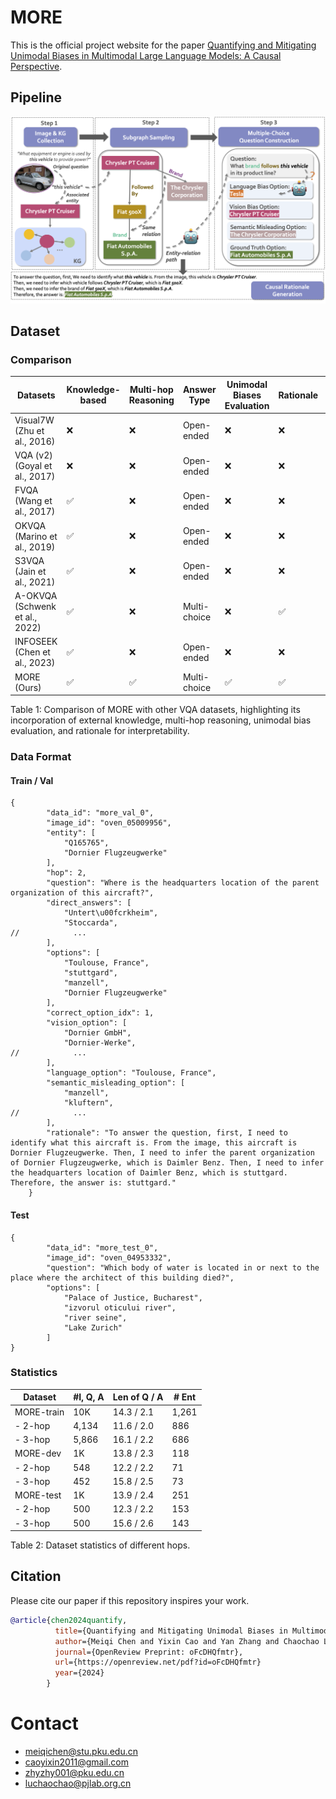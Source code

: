# MORE
This is the official project website for the paper [Quantifying and Mitigating Unimodal Biases in Multimodal Large Language Models: A Causal Perspective](https://openreview.net/pdf?id=oFcDHQfmtr).

## Pipeline
![Our framework for generating data of MORE](https://github.com/OpenCausaLab/MORE/blob/b71f67529e5bc8fb5ef91665d85b6895d40a937f/static/images/fig-more-generation.png)


## Dataset
### Comparison
| Datasets         | Knowledge-based | Multi-hop Reasoning | Answer Type | Unimodal Biases Evaluation | Rationale | # Size |
| ---------------- | --------------- | ------------------- | ----------- | -------------------------- | --------- | ------ |
| Visual7W (Zhu et al., 2016) | ❌              | ❌                   | Open-ended  | ❌                        | ❌       | 327.9K |
| VQA (v2) (Goyal et al., 2017) | ❌              | ❌                   | Open-ended  | ❌                        | ❌       | 1.1M   |
| FVQA (Wang et al., 2017) | ✅              | ❌                   | Open-ended  | ❌                        | ❌       | 5.8K   |
| OKVQA (Marino et al., 2019) | ✅              | ❌                   | Open-ended  | ❌                        | ❌       | 14K    |
| S3VQA (Jain et al., 2021) | ✅              | ❌                   | Open-ended  | ❌                        | ❌       | 7.5K   |
| A-OKVQA (Schwenk et al., 2022) | ✅              | ❌                   | Multi-choice | ❌                        | ✅       | 23.7K  |
| INFOSEEK (Chen et al., 2023) | ✅              | ❌                   | Open-ended  | ❌                        | ❌       | 1.4M   |
| MORE (Ours)       | ✅              | ✅                   | Multi-choice | ✅                        | ✅       | 12K    |

Table 1: Comparison of MORE with other VQA datasets, highlighting its incorporation of external knowledge, multi-hop reasoning, unimodal bias evaluation, and rationale for interpretability.



### Data Format
#### Train / Val
```JSON5
{
        "data_id": "more_val_0",
        "image_id": "oven_05009956",
        "entity": [
            "Q165765",
            "Dornier Flugzeugwerke"
        ],
        "hop": 2,
        "question": "Where is the headquarters location of the parent organization of this aircraft?",
        "direct_answers": [
            "Untert\u00fcrkheim",
            "Stoccarda",
//            ...
        ],
        "options": [
            "Toulouse, France",
            "stuttgard",
            "manzell",
            "Dornier Flugzeugwerke"
        ],
        "correct_option_idx": 1,
        "vision_option": [
            "Dornier GmbH",
            "Dornier-Werke",
//            ...
        ],
        "language_option": "Toulouse, France",
        "semantic_misleading_option": [
            "manzell",
            "kluftern",
//            ...
        ],
        "rationale": "To answer the question, first, I need to identify what this aircraft is. From the image, this aircraft is Dornier Flugzeugwerke. Then, I need to infer the parent organization of Dornier Flugzeugwerke, which is Daimler Benz. Then, I need to infer the headquarters location of Daimler Benz, which is stuttgard. Therefore, the answer is: stuttgard."
    }
```
#### Test
```JSON5
{
        "data_id": "more_test_0",
        "image_id": "oven_04953332",
        "question": "Which body of water is located in or next to the place where the architect of this building died?",
        "options": [
            "Palace of Justice, Bucharest",
            "izvorul oticului river",
            "river seine",
            "Lake Zurich"
        ]
}
```

### Statistics
| Dataset        | #I, Q, A      | Len of Q / A  | # Ent |
| -------------- | ------------- | ------------- | ----- |
| MORE-train     | 10K           | 14.3 / 2.1    | 1,261 |
| - 2-hop        | 4,134         | 11.6 / 2.0    | 886   |
| - 3-hop        | 5,866         | 16.1 / 2.2    | 686   |
| MORE-dev       | 1K            | 13.8 / 2.3    | 118   |
| - 2-hop        | 548           | 12.2 / 2.2    | 71    |
| - 3-hop        | 452           | 15.8 / 2.5    | 73    |
| MORE-test      | 1K            | 13.9 / 2.4    | 251   |
| - 2-hop        | 500           | 12.3 / 2.2    | 153   |
| - 3-hop        | 500           | 15.6 / 2.6    | 143   |

Table 2: Dataset statistics of different hops.



## Citation
Please cite our paper if this repository inspires your work.
```bibtex
@article{chen2024quantify,
          title={Quantifying and Mitigating Unimodal Biases in Multimodal Large Language Models: A Causal Perspective},
          author={Meiqi Chen and Yixin Cao and Yan Zhang and Chaochao Lu},
          journal={OpenReview Preprint: oFcDHQfmtr},
          url={https://openreview.net/pdf?id=oFcDHQfmtr}
          year={2024}
        }
```

# Contact 
- meiqichen@stu.pku.edu.cn
- caoyixin2011@gmail.com
- zhyzhy001@pku.edu.cn
- luchaochao@pjlab.org.cn
